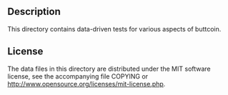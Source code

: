 Description
------------

This directory contains data-driven tests for various aspects of buttcoin.

License
--------

The data files in this directory are distributed under the MIT software
license, see the accompanying file COPYING or
http://www.opensource.org/licenses/mit-license.php.


